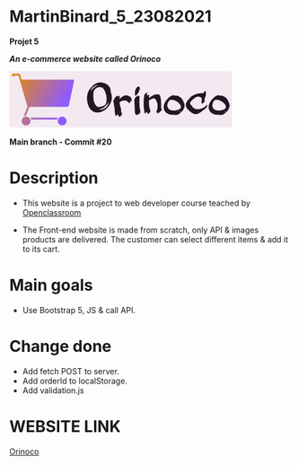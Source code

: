 # MartinBinard_5_23082021
**Projet 5**

***An e-commerce website called Orinoco***

![logo-orinoco](./Front-end/public/img/Orinoco-logo-title.png)

**Main branch - Commit #20**

# Description

* This website is a project to web developer course teached by [Openclassroom](https://openclassrooms.com/en/paths/141-web-developer)

* The Front-end website is made from scratch, only API & images products are delivered. The customer can select different items & add it to its cart.

# Main goals

* Use Bootstrap 5, JS & call API.

# Change done

* Add fetch POST to server.
* Add orderId to localStorage.
* Add validation.js

# WEBSITE LINK

[Orinoco](https://martinbinard.github.io/MartinBinard_5_23082021/Front-end/)